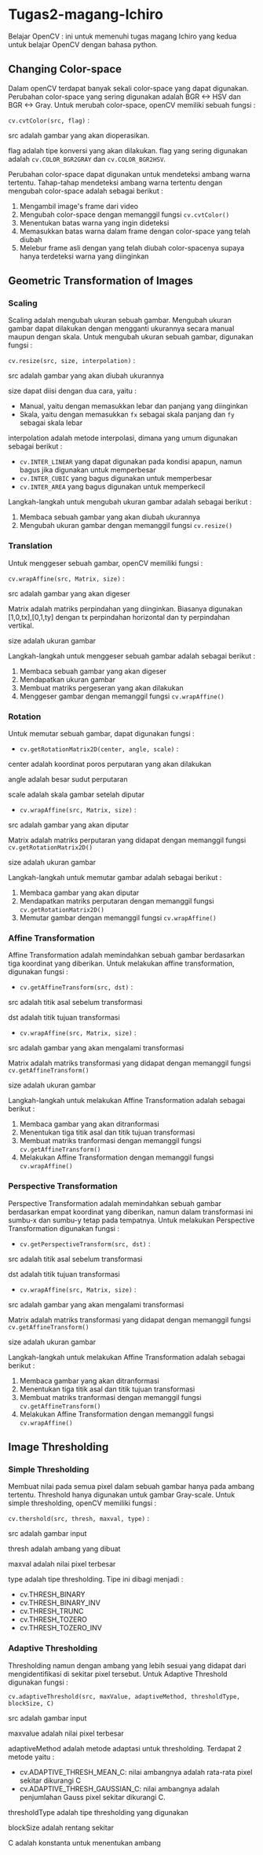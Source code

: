 # Tugas2-magang-Ichiro
Belajar OpenCV : ini untuk memenuhi tugas magang Ichiro yang kedua untuk belajar OpenCV dengan bahasa python.

## Changing Color-space
Dalam openCV terdapat banyak sekali color-space yang dapat digunakan. Perubahan color-space yang sering digunakan adalah BGR <-> HSV dan BGR <-> Gray.
Untuk merubah color-space, openCV memiliki sebuah fungsi :

`cv.cvtColor(src, flag)` :
  
src adalah gambar yang akan dioperasikan.

flag adalah tipe konversi yang akan dilakukan. flag yang sering digunakan adalah `cv.COLOR_BGR2GRAY` dan `cv.COLOR_BGR2HSV`.

Perubahan color-space dapat digunakan untuk mendeteksi ambang warna tertentu. Tahap-tahap mendeteksi ambang warna tertentu dengan mengubah color-space adalah sebagai berikut :

1. Mengambil image's frame dari video
2. Mengubah color-space dengan memanggil fungsi `cv.cvtColor()`
3. Menentukan batas warna yang ingin dideteksi
4. Memasukkan batas warna dalam frame dengan color-space yang telah diubah
5. Melebur frame asli dengan yang telah diubah color-spacenya supaya hanya terdeteksi warna yang diinginkan

## Geometric Transformation of Images

### Scaling
Scaling adalah mengubah ukuran sebuah gambar. Mengubah ukuran gambar dapat dilakukan dengan mengganti ukurannya secara manual maupun dengan skala. 
Untuk mengubah ukuran sebuah gambar, digunakan fungsi :

`cv.resize(src, size, interpolation)` :
    
src adalah gambar yang akan diubah ukurannya

size dapat diisi dengan dua cara, yaitu :
- Manual, yaitu dengan memasukkan lebar dan panjang yang diinginkan
- Skala, yaitu dengan memasukkan `fx` sebagai skala panjang dan `fy` sebagai skala lebar

interpolation adalah metode interpolasi, dimana yang umum digunakan sebagai berikut :

- `cv.INTER_LINEAR` yang dapat digunakan pada kondisi apapun, namun bagus jika digunakan untuk memperbesar
- `cv.INTER_CUBIC` yang bagus digunakan untuk memperbesar
- `cv.INTER_AREA` yang bagus digunakan untuk memperkecil

Langkah-langkah untuk mengubah ukuran gambar adalah sebagai berikut :

1. Membaca sebuah gambar yang akan diubah ukurannya
2. Mengubah ukuran gambar dengan memanggil fungsi `cv.resize()`

### Translation
Untuk menggeser sebuah gambar, openCV memiliki fungsi :

`cv.wrapAffine(src, Matrix, size)` :

src adalah gambar yang akan digeser

Matrix adalah matriks perpindahan yang diinginkan. Biasanya digunakan [1,0,tx],[0,1,ty] dengan tx perpindahan horizontal dan ty perpindahan vertikal.

size adalah ukuran gambar

Langkah-langkah untuk menggeser sebuah gambar adalah sebagai berikut :

1. Membaca sebuah gambar yang akan digeser
2. Mendapatkan ukuran gambar
3. Membuat matriks pergeseran yang akan dilakukan
4. Menggeser gambar dengan memanggil fungsi `cv.wrapAffine()`

### Rotation
Untuk memutar sebuah gambar, dapat digunakan fungsi :

- `cv.getRotationMatrix2D(center, angle, scale)` :

center adalah koordinat poros perputaran yang akan dilakukan

angle adalah besar sudut perputaran

scale adalah skala gambar setelah diputar

- `cv.wrapAffine(src, Matrix, size)` :

src adalah gambar yang akan diputar

Matrix adalah matriks perputaran yang didapat dengan memanggil fungsi `cv.getRotationMatrix2D()`

size adalah ukuran gambar

Langkah-langkah untuk memutar gambar adalah sebagai berikut :

1. Membaca gambar yang akan diputar
2. Mendapatkan matriks perputaran dengan memanggil fungsi `cv.getRotationMatrix2D()`
3. Memutar gambar dengan memanggil fungsi `cv.wrapAffine()`

### Affine Transformation
Affine Transformation adalah memindahkan sebuah gambar berdasarkan tiga koordinat yang diberikan. Untuk melakukan affine transformation, digunakan fungsi :

- `cv.getAffineTransform(src, dst)` :

src adalah titik asal sebelum transformasi

dst adalah titik tujuan transformasi

- `cv.wrapAffine(src, Matrix, size)` :

src adalah gambar yang akan mengalami transformasi

Matrix adalah matriks transformasi yang didapat dengan memanggil fungsi `cv.getAffineTransform()`

size adalah ukuran gambar

Langkah-langkah untuk melakukan Affine Transformation adalah sebagai berikut :

1. Membaca gambar yang akan ditranformasi
2. Menentukan tiga titik asal dan titik tujuan transformasi
3. Membuat matriks tranformasi dengan memanggil fungsi `cv.getAffineTransform()`
4. Melakukan Affine Transformation dengan memanggil fungsi `cv.wrapAffine()`

### Perspective Transformation
Perspective Transformation adalah memindahkan sebuah gambar berdasarkan empat koordinat yang diberikan, namun dalam transformasi ini sumbu-x dan sumbu-y tetap pada tempatnya. Untuk melakukan Perspective Transformation digunakan fungsi :

- `cv.getPerspectiveTransform(src, dst)` :

src adalah titik asal sebelum transformasi

dst adalah titik tujuan transformasi

- `cv.wrapAffine(src, Matrix, size)` :

src adalah gambar yang akan mengalami transformasi

Matrix adalah matriks transformasi yang didapat dengan memanggil fungsi `cv.getAffineTransform()`

size adalah ukuran gambar

Langkah-langkah untuk melakukan Affine Transformation adalah sebagai berikut :

1. Membaca gambar yang akan ditranformasi
2. Menentukan tiga titik asal dan titik tujuan transformasi
3. Membuat matriks tranformasi dengan memanggil fungsi `cv.getAffineTransform()`
4. Melakukan Affine Transformation dengan memanggil fungsi `cv.wrapAffine()`

## Image Thresholding

### Simple Thresholding
Membuat nilai pada semua pixel dalam sebuah gambar hanya pada ambang tertentu. Threshold hanya digunakan untuk gambar Gray-scale. Untuk simple thresholding, openCV memiliki fungsi :

`cv.thershold(src, thresh, maxval, type)` :

src adalah gambar input

thresh adalah ambang yang dibuat

maxval adalah nilai pixel terbesar

type adalah tipe thresholding. Tipe ini dibagi menjadi :

- cv.THRESH_BINARY
- cv.THRESH_BINARY_INV
- cv.THRESH_TRUNC
- cv.THRESH_TOZERO
- cv.THRESH_TOZERO_INV

### Adaptive Thresholding
Thresholding namun dengan ambang yang lebih sesuai yang didapat dari mengidentifikasi di sekitar pixel tersebut. Untuk Adaptive Threshold digunakan fungsi :

`cv.adaptiveThreshold(src, maxValue, adaptiveMethod, thresholdType, blockSize, C)`

src adalah gambar input

maxvalue adalah nilai pixel terbesar

adaptiveMethod adalah metode adaptasi untuk thresholding. Terdapat 2 metode yaitu :
- cv.ADAPTIVE_THRESH_MEAN_C: nilai ambangnya adalah rata-rata pixel sekitar dikurangi C
- cv.ADAPTIVE_THRESH_GAUSSIAN_C: nilai ambangnya adalah penjumlahan Gauss pixel sekitar dikurangi C.

thresholdType adalah tipe thresholding yang digunakan

blockSize adalah rentang sekitar

C adalah konstanta untuk menentukan ambang
